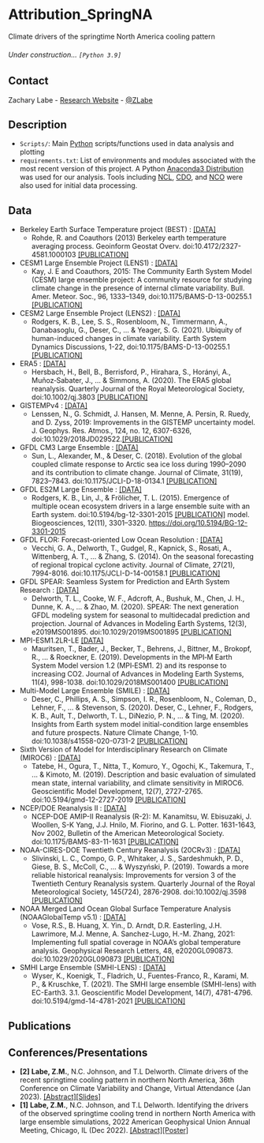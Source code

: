 # Attribution_SpringNA
Climate drivers of the springtime North America cooling pattern

###### Under construction... ```[Python 3.9]```

## Contact
Zachary Labe - [Research Website](http://sites.uci.edu/zlabe/) - [@ZLabe](https://twitter.com/ZLabe)

## Description
+ ```Scripts/```: Main [Python](https://www.python.org/) scripts/functions used in data analysis and plotting
+ ```requirements.txt```: List of environments and modules associated with the most recent version of this project. A Python [Anaconda3 Distribution](https://docs.continuum.io/anaconda/) was used for our analysis. Tools including [NCL](https://www.ncl.ucar.edu/), [CDO](https://code.mpimet.mpg.de/projects/cdo), and [NCO](http://nco.sourceforge.net/) were also used for initial data processing.

## Data
+ Berkeley Earth Surface Temperature project (BEST) : [[DATA]](http://berkeleyearth.org/data/)
    + Rohde, R. and Coauthors (2013) Berkeley earth temperature averaging process. Geoinform Geostat Overv. doi:10.4172/2327-4581.1000103 [[PUBLICATION]](http://www.scitechnol.com/2327-4581/2327-4581-1-103.php)
+ CESM1 Large Ensemble Project (LENS1) : [[DATA]](http://www.cesm.ucar.edu/projects/community-projects/LENS/data-sets.html)
    + Kay, J. E and Coauthors, 2015: The Community Earth System Model (CESM) large ensemble project: A community resource for studying climate change in the presence of internal climate variability. Bull. Amer. Meteor. Soc., 96, 1333–1349, doi:10.1175/BAMS-D-13-00255.1 [[PUBLICATION]](http://journals.ametsoc.org/doi/full/10.1175/BAMS-D-13-00255.1)
+ CESM2 Large Ensemble Project (LENS2) : [[DATA]](https://www.cesm.ucar.edu/projects/community-projects/LENS2/)
    + Rodgers, K. B., Lee, S. S., Rosenbloom, N., Timmermann, A., Danabasoglu, G., Deser, C., ... & Yeager, S. G. (2021). Ubiquity of human-induced changes in climate variability. Earth System Dynamics Discussions, 1-22, doi:10.1175/BAMS-D-13-00255.1 [[PUBLICATION]](https://esd.copernicus.org/preprints/esd-2021-50/)
+ ERA5 : [[DATA]](https://cds.climate.copernicus.eu/cdsapp#!/home)
    + Hersbach, H., Bell, B., Berrisford, P., Hirahara, S., Horányi, A., Muñoz‐Sabater, J., ... & Simmons, A. (2020). The ERA5 global reanalysis. Quarterly Journal of the Royal Meteorological Society, doi:10.1002/qj.3803 [[PUBLICATION]](https://rmets.onlinelibrary.wiley.com/doi/full/10.1002/qj.3803)
+ GISTEMPv4 : [[DATA]](https://data.giss.nasa.gov/gistemp/)
    + Lenssen, N., G. Schmidt, J. Hansen, M. Menne, A. Persin, R. Ruedy, and D. Zyss, 2019: Improvements in the GISTEMP uncertainty model. J. Geophys. Res. Atmos., 124, no. 12, 6307-6326, doi:10.1029/2018JD029522.[[PUBLICATION]](https://agupubs.onlinelibrary.wiley.com/doi/10.1029/2018JD029522)
+ GFDL CM3 Large Ensemble : [[DATA]](https://www.earthsystemgrid.org/dataset/ucar.cgd.ccsm4.CLIVAR_LE.html)
    + Sun, L., Alexander, M., & Deser, C. (2018). Evolution of the global coupled climate response to Arctic sea ice loss during 1990–2090 and its
contribution to climate change. Journal of Climate, 31(19), 7823–7843. doi:10.1175/JCLI-D-18-0134.1 [[PUBLICATION]](https://journals.ametsoc.org/view/journals/clim/31/19/jcli-d-18-0134.1.xml)
+ GFDL ES2M Large Ensemble : [[DATA]](https://www.earthsystemgrid.org/dataset/ucar.cgd.ccsm4.CLIVAR_LE.html)
    + Rodgers, K. B., Lin, J., & Frölicher, T. L. (2015). Emergence of multiple ocean ecosystem drivers in a large ensemble suite with an Earth system. doi:10.5194/bg-12-3301-2015 [[PUBLICATION]](https://bg.copernicus.org/articles/12/3301/2015/)
model. Biogeosciences, 12(11), 3301–3320. https://doi.org/10.5194/BG-12-3301-2015 
+ GFDL FLOR: Forecast-oriented Low Ocean Resolution : [[DATA]](https://www.gfdl.noaa.gov/cm2-5-and-flor/)
    + Vecchi, G. A., Delworth, T., Gudgel, R., Kapnick, S., Rosati, A., Wittenberg, A. T., ... & Zhang, S. (2014). On the seasonal forecasting of regional tropical cyclone activity. Journal of Climate, 27(21), 7994-8016. doi:10.1175/JCLI-D-14-00158.1 [[PUBLICATION]](https://journals.ametsoc.org/view/journals/clim/27/21/jcli-d-14-00158.1.xml)
+ GFDL SPEAR: Seamless System for Prediction and EArth System Research : [[DATA]](https://www.gfdl.noaa.gov/spear_large_ensembles/)
    + Delworth, T. L., Cooke, W. F., Adcroft, A., Bushuk, M., Chen, J. H., Dunne, K. A., ... & Zhao, M. (2020). SPEAR: The next generation GFDL modeling system for seasonal to multidecadal prediction and projection. Journal of Advances in Modeling Earth Systems, 12(3), e2019MS001895. doi:10.1029/2019MS001895 [[PUBLICATION]](https://agupubs.onlinelibrary.wiley.com/doi/full/10.1029/2019MS001895)
+ MPI-ESM1.2LR-LE [[DATA]](https://esgf-node.llnl.gov/search/cmip6/)
    + Mauritsen, T., Bader, J., Becker, T., Behrens, J., Bittner, M., Brokopf, R., ... & Roeckner, E. (2019). Developments in the MPI‐M Earth System Model version 1.2 (MPI‐ESM1. 2) and its response to increasing CO2. Journal of Advances in Modeling Earth Systems, 11(4), 998-1038. doi:10.1029/2018MS001400 [[PUBLICATION]](https://agupubs.onlinelibrary.wiley.com/doi/full/10.1029/2018MS001400)
+ Multi-Model Large Ensemble (SMILE) : [[DATA]](https://www.cesm.ucar.edu/projects/community-projects/MMLEA/)
    + Deser, C., Phillips, A. S., Simpson, I. R., Rosenbloom, N., Coleman, D., Lehner, F., ... & Stevenson, S. (2020). Deser, C., Lehner, F., Rodgers, K. B., Ault, T., Delworth, T. L., DiNezio, P. N., ... & Ting, M. (2020). Insights from Earth system model initial-condition large ensembles and future prospects. Nature Climate Change, 1-10. doi:10.1038/s41558-020-0731-2 [[PUBLICATION]](https://www.nature.com/articles/s41558-020-0731-2)
+ Sixth Version of Model for Interdisciplinary Research on Climate (MIROC6) : [[DATA]](https://climexp.knmi.nl/selectfield_cmip6.cgi?id=someone@somewhere)
    + Tatebe, H., Ogura, T., Nitta, T., Komuro, Y., Ogochi, K., Takemura, T., ... & Kimoto, M. (2019). Description and basic evaluation of simulated mean state, internal variability, and climate sensitivity in MIROC6. Geoscientific Model Development, 12(7), 2727-2765. doi:10.5194/gmd-12-2727-2019 [[PUBLICATION]](https://gmd.copernicus.org/articles/12/2727/2019/gmd-12-2727-2019.html)
+ NCEP/DOE Reanalysis II : [[DATA]](https://psl.noaa.gov/data/gridded/data.ncep.reanalysis2.html)
    + NCEP-DOE AMIP-II Reanalysis (R-2): M. Kanamitsu, W. Ebisuzaki, J. Woollen, S-K Yang, J.J. Hnilo, M. Fiorino, and G. L. Potter. 1631-1643, Nov 2002, Bulletin of the American Meteorological Society. doi:10.1175/BAMS-83-11-1631 [[PUBLICATION]](https://journals.ametsoc.org/view/journals/bams/83/11/bams-83-11-1631.xml)
+ NOAA-CIRES-DOE Twentieth Century Reanalysis (20CRv3) : [[DATA]](https://psl.noaa.gov/data/gridded/data.20thC_ReanV3.html)
    + Slivinski, L. C., Compo, G. P., Whitaker, J. S., Sardeshmukh, P. D., Giese, B. S., McColl, C., ... & Wyszyński, P. (2019). Towards a more reliable historical reanalysis: Improvements for version 3 of the Twentieth Century Reanalysis system. Quarterly Journal of the Royal Meteorological Society, 145(724), 2876-2908. doi:10.1002/qj.3598 [[PUBLICATION]](https://rmets.onlinelibrary.wiley.com/doi/10.1002/qj.3598)
+ NOAA Merged Land Ocean Global Surface Temperature Analysis (NOAAGlobalTemp v5.1) : [[DATA]](https://www.ncei.noaa.gov/data/noaa-global-surface-temperature/v5.1/access/gridded/)
    + Vose, R.S., B. Huang, X. Yin., D. Arndt, D.R. Easterling, J.H. Lawrimore, M.J. Menne, A. Sanchez-Lugo, H.-M. Zhang, 2021: Implementing full spatial coverage in NOAA’s global temperature analysis. Geophysical Research Letters, 48, e2020GL090873. doi:10.1029/2020GL090873 [[PUBLICATION]](https://agupubs.onlinelibrary.wiley.com/doi/10.1029/2020GL090873)
+ SMHI Large Ensemble (SMHI-LENS) : [[DATA]](https://esgf-node.llnl.gov/search/cmip6/)
    + Wyser, K., Koenigk, T., Fladrich, U., Fuentes-Franco, R., Karami, M. P., & Kruschke, T. (2021). The SMHI large ensemble (SMHI-lens) with EC-Earth3. 3.1. Geoscientific Model Development, 14(7), 4781-4796. doi:10.5194/gmd-14-4781-2021 [[PUBLICATION]](https://gmd.copernicus.org/articles/14/4781/2021/)

## Publications


## Conferences/Presentations
+ **[2]** **Labe, Z.M.**, N.C. Johnson, and T.L Delworth. Climate drivers of the recent springtime cooling pattern in northern North America, 36th Conference on Climate Variability and Change, Virtual Attendance (Jan 2023). [[Abstract]](https://ams.confex.com/ams/103ANNUAL/meetingapp.cgi/Paper/415409)[[Slides]](https://www.slideshare.net/ZacharyLabe/climate-drivers-of-the-recent-springtime-cooling-pattern-in-northern-north-america)
+ **[1]** **Labe, Z.M.**, N.C. Johnson, and T.L Delworth. Identifying the drivers of the observed springtime cooling trend in northern North America with large ensemble simulations, 2022 American Geophysical Union Annual Meeting, Chicago, IL (Dec 2022). [[Abstract]](https://agu.confex.com/agu/fm22/meetingapp.cgi/Paper/1111909)[[Poster]](https://zacklabe.files.wordpress.com/2022/12/labejohnsondelworth_agu_largeensembles2022_poster.pdf)
